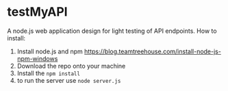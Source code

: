 # testMyAPI
A node.js web application design for light testing of API endpoints.
How to install:
1. Install node.js and npm https://blog.teamtreehouse.com/install-node-js-npm-windows
2. Download the repo onto your machine
3. Install the  `npm install`
4. to run the server use `node server.js`
